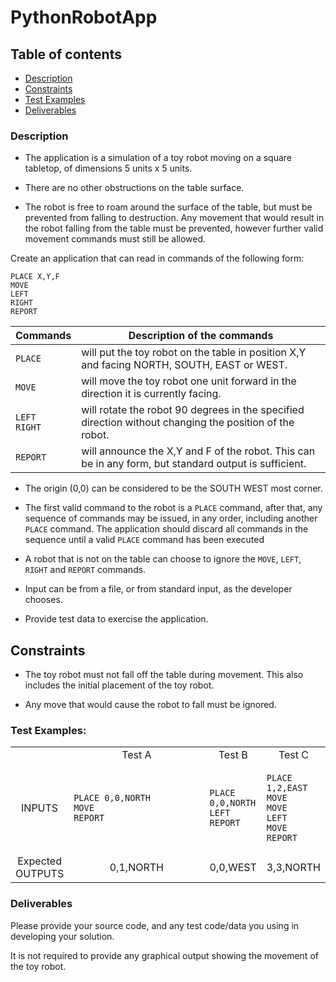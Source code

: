# PythonRobotApp

## Table of contents
* [Description](#description)
* [Constraints](#constraints)
* [Test Examples](#test-examples)
* [Deliverables](#deliverables)

### Description

* The application is a simulation of a toy robot moving on a square tabletop, of dimensions 5 units x 5 units.

* There are no other obstructions on the table surface.

* The robot is free to roam around the surface of the table, but must be prevented from falling to destruction. Any movement that would result in the robot falling from the table must be prevented, however further valid movement commands must still be allowed.

Create an application that can read in commands of the following form:
```
PLACE X,Y,F
MOVE
LEFT
RIGHT
REPORT
```
<!-- ####################################################################### -->
| Commands  | Description of the commands |
| :--------  | -------- |
| ```PLACE```| will put the toy robot on the table in position X,Y and facing NORTH, SOUTH, EAST or WEST. |
| ```MOVE```| will move the toy robot one unit forward in the direction it is currently facing. |
| ```LEFT```<br /> ```RIGHT```| will rotate the robot 90 degrees in the specified direction without changing the position of the robot. |
| ```REPORT```| will announce the X,Y and F of the robot. This can be in any form, but standard output is sufficient. |
<!-- ####################################################################### -->

* The origin (0,0) can be considered to be the SOUTH WEST most corner.

* The first valid command to the robot is a `PLACE` command, after that, any sequence of commands may be issued, in any order, including another `PLACE` command. The application should discard all commands in the sequence until a valid `PLACE` command has been executed

* A robot that is not on the table can choose to ignore the `MOVE`, `LEFT`, `RIGHT` and `REPORT` commands.

* Input can be from a file, or from standard input, as the developer chooses.

* Provide test data to exercise the application.

## Constraints

* The toy robot must not fall off the table during movement. This also includes the initial placement of the toy robot.

* Any move that would cause the robot to fall must be ignored.

### Test Examples:

<!-- ####################################################################### -->
<div >
  <table >

  <!-- ----------------------------------------------------- -->
  <!-- ROW 0 -->
  <tr align="center">
  <td> </td> <td style="width:100%"> Test A </td> <td> Test B </td> <td> Test C </td>
  </tr>

  <!-- ----------------------------------------------------- -->
  <!-- ROW 1 -->
  <tr align="center">

  <td> INPUTS </td>
  <td align="left">

  ```
  PLACE 0,0,NORTH
  MOVE
  REPORT
  ```

  </td>

  <td align="left">


  ```
  PLACE 0,0,NORTH
  LEFT
  REPORT
  ```

  </td>

  <td align="left">


  ```
  PLACE 1,2,EAST
  MOVE
  MOVE
  LEFT
  MOVE
  REPORT
  ```

  </td>

  </tr>

  <!-- ----------------------------------------------------- -->
  <!-- ROW 2 -->
  <tr align="center">

  <td> Expected<br>OUTPUTS </td>

  <td>
  0,1,NORTH
  </td>

  <td>
  0,0,WEST
  </td>

  <td>
  3,3,NORTH
  </td>
  </tr>

  </table>
</div>
<!-- ####################################################################### -->

### Deliverables

Please provide your source code, and any test code/data you using in
developing your solution.

It is not required to provide any graphical output showing the
movement of the toy robot.
